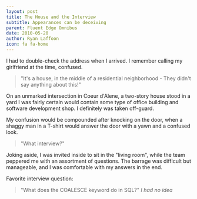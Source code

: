```yaml
---
layout: post
title: The House and the Interview
subtitle: Appearances can be deceiving
parent: Fluent Edge Omnibus
date: 2010-05-20
author: Ryan Laffoon
icon: fa fa-home
---
```

I had to double-check the address when I arrived. I remember calling my girlfriend at the time, confused.

> "It's a house, in the middle of a residential neighborhood - They didn't say anything about this!"

On an unmarked intersection in Coeur d'Alene, a two-story house stood in a yard I was fairly certain would contain some type of office building and software development shop. I definitely was taken off-guard.

My confusion would be compounded after knocking on the door, when a shaggy man in a T-shirt would answer the door with a yawn and a confused look.

> "What interview?"

Joking aside, I was invited inside to sit in the "living room", while the team peppered me with an assortment of questions. The barrage was difficult but manageable, and I was comfortable with my answers in the end.

Favorite interview question: 
> "What does the COALESCE keyword do in SQL?"
_I had no idea_